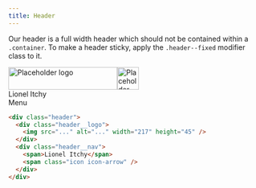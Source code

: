 ```yaml
---
title: Header
---
```


Our header is a full width header which should not be contained within a `.container`.
To make a header sticky, apply the `.header--fixed` modifier class to it.

<div class="header">
  <div class="header__logo"><img class="hidden--small" src="//placehold.it/217x45" alt="Placeholder logo" width="217" height="45"><img class="hidden--medium-and-up" src="//placehold.it/43x45" alt="Placeholder logo" width="43" height="45"></div>
  <div class="header__nav">
    <div class="hidden--small"><span class="gamma push10--right">Lionel Itchy</span><span class="icon icon-arrow"></span></div>
    <div class="hidden--medium-and-up"><span class="icon icon-menu" aria-hidden="true"></span><span class="gamma"> Menu</span></div>
  </div>
</div>

```html
<div class="header">
  <div class="header__logo">
    <img src="..." alt="..." width="217" height="45" />
  </div>
  <div class="header__nav">
    <span>Lionel Itchy</span>
    <span class="icon icon-arrow" />
  </div>
</div>
```
